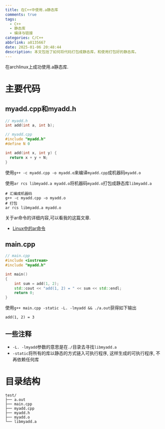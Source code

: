 ```yaml
---
title: 在C++中使用.a静态库
comments: true
tags:
  - C++
  - 静态库
  - 编译与链接
categories: C/C++
abbrlink: a8135667
date: 2025-01-06 20:48:44
description: 本文包括了如何将代码打包成静态库，和使用打包好的静态库。
---
```


在archlinux上成功使用.a静态库. 


<!--more1-->


# 主要代码

## myadd.cpp和myadd.h

```cpp
// myadd.h
int add(int a, int b);
```
```cpp
// myadd.cpp
#include "myadd.h"
#define N 0

int add(int x, int y) { 
  return x + y + N; 
}
```

使用```g++ -c myadd.cpp -o myadd.o```来编译```myadd.cpp```成机器码```myadd.o```

使用```ar rcs libmyadd.a myadd.o```将机器码```myadd.o```打包成静态库```libmyadd.a```

```shell
# 汇编成机器码
g++ -c myadd.cpp -o myadd.o
# 打包
ar rcs libmyadd.a myadd.o
```

关于ar命令的详细内容,可以看我的这篇文章.

- [Linux中的ar命令](../8c6254fb/)

## main.cpp

```cpp
// main.cpp
#include <iostream>
#include "myadd.h"

int main()
{
    int sum = add(1, 2);
    std::cout << "add(1, 2) = " << sum << std::endl;
    return 0;
}
```

使用```g++ main.cpp -static -L. -lmyadd && ./a.out```获得如下输出

```
add(1, 2) = 3
```

## 一些注释

- ```-L. -lmyadd```参数的意思是在```./```目录去寻找```libmyadd.a```
- ```-static```将所有的库以静态的方式链入可执行程序, 这样生成的可执行程序, 不再依赖任何库



# 目录结构

```
test/
├── a.out
├── main.cpp
├── myadd.cpp
├── myadd.h
├── myadd.o
└── libmyadd.a
```


